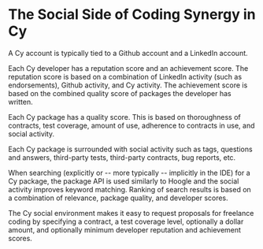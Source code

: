 The Social Side of Coding Synergy in Cy
=======================================

A Cy account is typically tied to a Github account and a LinkedIn account.

Each Cy developer has a reputation score and an achievement score.  The reputation score is
based on a combination of LinkedIn activity (such as endorsements), Github activity, and Cy
activity.  The achievement score is based on the combined quality score of packages the developer
has written.

Each Cy package has a quality score.  This is based on thoroughness of contracts, test coverage,
amount of use, adherence to contracts in use, and social activity.

Each Cy package is surrounded with social activity such as tags, questions and answers, third-party
tests, third-party contracts, bug reports, etc.

When searching (explicitly or -- more typically -- implicitly in the IDE) for a Cy package, the
package API is used similarly to Hoogle and the social activity improves keyword matching.  Ranking
of search results is based on a combination of relevance, package quality, and developer scores.

The Cy social environment makes it easy to request proposals for freelance coding by specifying a
contract, a test coverage level, optionally a dollar amount, and optionally minimum developer
reputation and achievement scores.